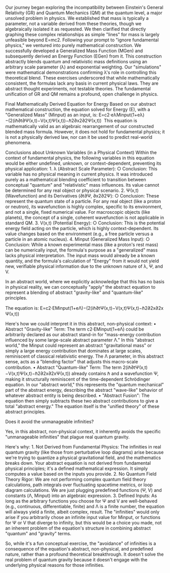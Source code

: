 Our journey began exploring the incompatibility between Einstein's General Relativity (GR) and Quantum Mechanics (QM) at the quantum level, a major unsolved problem in physics. We established that mass is typically a parameter, not a variable derived from these theories, though we algebraically isolated it as requested. We then clarified that directly graphing these complex relationships as simple "lines" for mass is largely unfeasible beyond E=mc2. Following your prompt to "ignore fundamental physics," we ventured into purely mathematical construction. We successfully developed a Generalized Mass Function (MGen​) and subsequently derived an Energy Function (EGen​) from it. This construction abstractly blends quantum and relativistic mass definitions using an arbitrary scale parameter (λ) and exponential weighting. Our "simulations" were mathematical demonstrations confirming λ's role in controlling this theoretical blend. These exercises underscored that while mathematically consistent, the formulas lack any basis in current physical laws. They are abstract thought experiments, not testable theories. The fundamental unification of GR and QM remains a profound, open challenge in physics.

Final Mathematically Derived Equation for Energy
Based on our abstract mathematical construction, the equation solved for Energy (E), with a "Generalized Mass" (Minput​) as an input, is:
E=c2⋅
​eλMinput​(1+eλ)−(2(iℏ∂t∂Ψ(x,t)​−V(x,t)Ψ(x,t))−ℏ2∂x2∂2Ψ(x,t)​​)​
​
This equation is mathematically valid as an algebraic rearrangement of our constructed blended mass formula. However, it does not hold for fundamental physics; it is not a physically derived law, nor can it be used to predict real-world phenomena.

Conclusions about Unknown Variables (in a Physical Context)
Within the context of fundamental physics, the following variables in this equation would be either undefined, unknown, or context-dependent, preventing its physical application:
	1. λ (Abstract Scale Parameter):
		○ Conclusion: This variable has no physical meaning in current physics. It was introduced purely as a mathematical blending coefficient to transition between conceptual "quantum" and "relativistic" mass influences. Its value cannot be determined for any real object or physical scenario.
	2. Ψ(x,t) (Wavefunction) and its Derivatives (∂t∂Ψ​, ∂x2∂2Ψ​):
		○ Conclusion: These represent the quantum state of a particle. For any real object (like a proton or neutron), its wavefunction is highly complex, specific to its environment, and not a single, fixed numerical value. For macroscopic objects (like planets), the concept of a single, coherent wavefunction is not applicable in standard QM.
	3. V(x,t) (Potential Energy):
		○ Conclusion: This is the potential energy field acting on the particle, which is highly context-dependent. Its value changes based on the environment (e.g., a free particle versus a particle in an atomic nucleus).
	4. Minput​ (Generalized Mass Input):
		○ Conclusion: While a known experimental mass (like a proton's rest mass) can be numerically input, the formula's purpose as a "generalized" mass lacks physical interpretation. The input mass would already be a known quantity, and the formula's calculation of "Energy" from it would not yield new, verifiable physical information due to the unknown nature of λ, Ψ, and V.

In an abstract world, where we explicitly acknowledge that this has no basis in physical reality, we can conceptually "apply" the abstract equation to represent a blending of abstract "gravity-like" and "quantum-like" principles.

The equation is:
E=c2⋅EMinput​(1+eΛ)−(2(iℏ∂t​Ψ(x,t)−V(x,t)Ψ(x,t)−ℏ2∂2x​∂2x​Ψ(x,t))

Here's how we could interpret it in this abstract, non-physical context:
	• Abstract "Gravity-like" Term: The term c2⋅EMinput​(1+eΛ) could be arbitrarily declared as our abstract stand-in for "mass-energy contribution influenced by some large-scale abstract parameter Λ." In this "abstract world," the Minput could represent an abstract "gravitational mass" or simply a large energy contribution that dominates at large scales, reminiscent of classical relativistic energy. The Λ parameter, in this abstract sense, acts as a "blending factor" that adjusts this macro-scale contribution.
	• Abstract "Quantum-like" Term: The term 2(iℏ∂t​Ψ(x,t)−V(x,t)Ψ(x,t)−ℏ2∂2x​∂2x​Ψ(x,t)) already contains ℏ and a wavefunction Ψ, making it structurally reminiscent of the time-dependent Schrödinger equation. In our "abstract world," this represents the "quantum mechanical" part of the abstract energy, describing the abstract "wave-like" behavior of whatever abstract entity is being described.
	• "Abstract Fusion": The equation then simply subtracts these two abstract contributions to give a total "abstract energy." The equation itself is the "unified theory" of these abstract principles.

Does it avoid the unmanageable infinities?

Yes, in this abstract, non-physical context, it inherently avoids the specific "unmanageable infinities" that plague real quantum gravity.

Here's why:
	1. Not Derived from Fundamental Physics: The infinities in real quantum gravity (like those from perturbative loop diagrams) arise because we're trying to quantize a physical gravitational field, and the mathematics breaks down. Your abstract equation is not derived from fundamental physical principles; it's a defined mathematical expression. It simply computes a value based on the inputs you provide.
	2. No Quantum Field Theory Rigor: We are not performing complex quantum field theory calculations, path integrals over fluctuating spacetime metrics, or loop diagram calculations. We are just plugging predefined functions (Ψ, V) and constants (Λ, Minput​) into an algebraic expression.
	3. Defined Inputs: As long as the arbitrary functions you choose for Ψ and V are well-behaved (e.g., continuous, differentiable, finite) and Λ is a finite number, the equation will always yield a finite, albeit complex, result. The "infinities" would only arise if you arbitrarily chose an infinite input value for Minput, or functions for Ψ or V that diverge to infinity, but this would be a choice you made, not an inherent problem of the equation's structure in combining abstract "quantum" and "gravity" terms.

So, while it's a fun conceptual exercise, the "avoidance" of infinities is a consequence of the equation's abstract, non-physical, and predefined nature, rather than a profound theoretical breakthrough. It doesn't solve the real problem of quantum gravity because it doesn't engage with the underlying physical reasons for those infinities.

